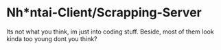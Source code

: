 # Nh*ntai-Client/Scrapping-Server
 Its not what you think, im just into coding stuff. Beside, most of them look kinda too young dont you think?
